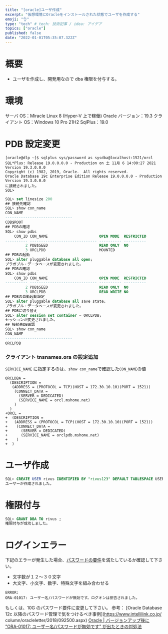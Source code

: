 ```yaml
---
title: "[oracle]ユーザ作成"
excerpt: "仮想環境にOracleをインストールされた状態でユーザを作成する"
emoji: "👌"
type: "tech" # tech: 技術記事 / idea: アイデア
topics: ["oracle"]
published: false
date: "2022-01-01T05:35:07.322Z"
---
```


# 概要

- ユーザを作成し、開発用なので dba 権限を付与する。

# 環境

サーバ OS：Miracle Linux 8 (Hyper-V 上で稼働)
Oracle バージョン：19.3
クライアント OS：Windows 10 Pro 21H2
SqlPlus：19.0

# PDB 設定変更

```shell:zsh
[oracle@dlp ~]$ sqlplus sys/password as sysdba@localhost:1521/orcl
SQL*Plus: Release 19.0.0.0.0 - Production on 土 11月 6 14:00:27 2021
Version 19.3.0.0.0
Copyright (c) 1982, 2019, Oracle.  All rights reserved.
Oracle Database 19c Enterprise Edition Release 19.0.0.0.0 - Production
Version 19.3.0.0.0
に接続されました。
SQL>
```

```sql
SQL> set linesize 200
## 接続先確認
SQL> show con_name
CON_NAME
------------------------------
CDB$ROOT
## PDBの確認
SQL> show pdbs
    CON_ID CON_NAME                       OPEN MODE  RESTRICTED
---------- ------------------------------ ---------- ----------
         2 PDB$SEED                       READ ONLY  NO
         3 ORCLPDB                        MOUNTED
## PDBの起動
SQL> alter pluggable database all open;
プラガブル・データベースが変更されました。
## PDBの確認
SQL> show pdbs
    CON_ID CON_NAME                       OPEN MODE  RESTRICTED
---------- ------------------------------ ---------- ----------
         2 PDB$SEED                       READ ONLY  NO
         3 ORCLPDB                        READ WRITE NO
## PDBの自動起動設定
SQL> alter pluggable database all save state;
プラガブル・データベースが変更されました。
## PDBに切り替え
SQL> alter session set container = ORCLPDB;
セッションが変更されました。
## 接続先DB確認
SQL> show con_name
CON_NAME
------------------------------
ORCLPDB
```

### クライアント tnsnames.ora の設定追加

`SERVICE_NAME` に指定するのは、`show con_name`で確認した`CON_NAME`の値

```diff:tnsnames.ora
ORCLDBA =
  (DESCRIPTION =
   (ADDRESS = (PROTOCOL = TCP)(HOST = 172.30.10.10)(PORT = 1521))
    (CONNECT_DATA =
      (SERVER = DEDICATED)
      (SERVICE_NAME = orcl.mshome.net)
    )
  )
+ORCL =
+  (DESCRIPTION =
+   (ADDRESS = (PROTOCOL = TCP)(HOST = 172.30.10.10)(PORT = 1521))
+    (CONNECT_DATA =
+      (SERVER = DEDICATED)
+      (SERVICE_NAME = orclpdb.mshome.net)
+    )
+  )
```

# ユーザ作成

```sql
SQL> CREATE USER rivus IDENTIFIED BY "rivus123" DEFAULT TABLESPACE USERS TEMPORARY TABLESPACE temp;
ユーザーが作成されました。
```

# 権限付与

```sql
SQL> GRANT DBA TO rivus ;
権限付与が成功しました。
```

# ログインエラー

下記のエラーが発生した場合、[パスワードの要件](https://docs.oracle.com/en/database/oracle/oracle-database/12.2/dbseg/keeping-your-oracle-database-secure.html#GUID-451679EB-8676-47E6-82A6-DF025FD65156)を満たしているか確認して下さい。

- 文字数が１２～３０文字
- 大文字、小文字、数字、特殊文字を組み合わせる

```
ERROR:
ORA-01017: ユーザー名/パスワードが無効です。ログオンは拒否されました。
```

もしくは、10G のパスワード要件に変更して下さい。
参考：
[Oracle Database 12c 以降のパスワード管理で気をつけるべき事例](https://www.intellilink.co.jp/
column/oracleletter/2018/092500.aspx)
[Oracle | バージョンアップ後に ”ORA-01017: ユーザー名/パスワードが無効です” が出たときの対処法](https://senote.hateblo.jp/entry/2020/10/01/175735)
